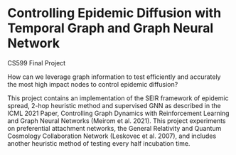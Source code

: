# Controlling Epidemic Diffusion with Temporal Graph and Graph Neural Network
CS599 Final Project


How can we leverage graph information to test efficiently and accurately the most high impact nodes to control epidemic diffusion? 


This project contains an implementation of the SEIR framework of epidemic spread, 2-hop heuristic method and supervised GNN as described in the ICML 2021 Paper, Controlling Graph Dynamics with Reinforcement Learning and Graph Neural Networks (Meirom et al. 2021). This project experiments on preferential attachment networks, the General Relativity and Quantum Cosmology Collaboration Network (Leskovec et al. 2007), and includes another heuristic method of testing every half incubation time. 
 

